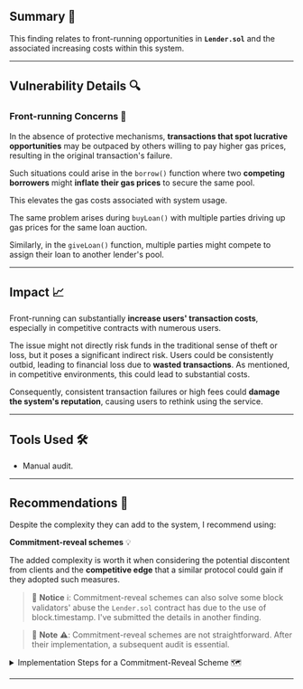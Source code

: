 ## **Summary 📌**

This finding relates to front-running opportunities in **`Lender.sol`** and the associated increasing costs within this system.

---

## **Vulnerability Details 🔍**

### **Front-running Concerns** 🚫

In the absence of protective mechanisms, **transactions that spot lucrative opportunities** may be outpaced by others willing to pay higher gas prices, resulting in the original transaction's failure.

Such situations could arise in the `borrow()` function where two **competing borrowers** might **inflate their gas prices** to secure the same pool.

This elevates the gas costs associated with system usage.

The same problem arises during `buyLoan()` with multiple parties driving up gas prices for the same loan auction.

Similarly, in the `giveLoan()` function, multiple parties might compete to assign their loan to another lender's pool.

---

## **Impact 📈**

Front-running can substantially **increase users' transaction costs**, especially in competitive contracts with numerous users.

The issue might not directly risk funds in the traditional sense of theft or loss, but it poses a significant indirect risk. Users could be consistently outbid, leading to financial loss due to **wasted transactions**. As mentioned, in competitive environments, this could lead to substantial costs.

Consequently, consistent transaction failures or high fees could **damage the system's reputation**, causing users to rethink using the service.

---

## **Tools Used 🛠️**

- Manual audit.

---

## **Recommendations 🎯**

Despite the complexity they can add to the system, I recommend using:

**Commitment-reveal schemes** 💡

The added complexity is worth it when considering the potential discontent from clients and the **competitive edge** that a similar protocol could gain if they adopted such measures.

> 📘 **Notice** ℹ️: Commitment-reveal schemes can also solve some block validators' abuse the `Lender.sol` contract has due to the use of block.timestamp. I've submitted the details in another finding.

> 🚧 **Note** ⚠️: Commitment-reveal schemes are not straightforward. After their implementation, a subsequent audit is essential.

<details> <summary> Implementation Steps for a Commitment-Reveal Scheme 🗺️ </summary>

### **Implementation Steps for a Commitment-Reveal Scheme**:

1. 📜 **Commit Phase**:

   - Users send a hashed combination of their choice (function selector to call and the desired value of the inputs, for example) and a secret value (like a nonce or a random number) to the contract.
   - This hashed value represents their "commitment" and is stored without revealing the actual choice.

2. 🕵️ **Reveal Phase**:

   - After all commitments are received, users are required to send their original choice and secret value during the reveal phase.
   - The contract then verifies the commitment by hashing the revealed data and comparing it with the stored hash.

3. 🎬 **Action Phase**:

   - Once all relevant reveals are completed and verified, the desired function (like `borrow()`, `buyLoan()`, or `giveLoan()`) is executed based on the revealed choices.

4. 🛡️ **Guard Measures**:

   - To prevent participants from not revealing after committing, consider implementing penalties or incentives.
   - Use time-bound mechanisms to transition between commit, reveal, and action phases.

5. ✅ **Integrity Checks**:
   - Ensure that the contract logic accounts for cases where users send incorrect reveal data or fail to reveal within the allocated time.

</details>

---
